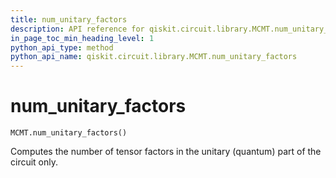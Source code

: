 ```yaml
---
title: num_unitary_factors
description: API reference for qiskit.circuit.library.MCMT.num_unitary_factors
in_page_toc_min_heading_level: 1
python_api_type: method
python_api_name: qiskit.circuit.library.MCMT.num_unitary_factors
---
```


# num\_unitary\_factors

<span id="qiskit.circuit.library.MCMT.num_unitary_factors" />

`MCMT.num_unitary_factors()`

Computes the number of tensor factors in the unitary (quantum) part of the circuit only.

